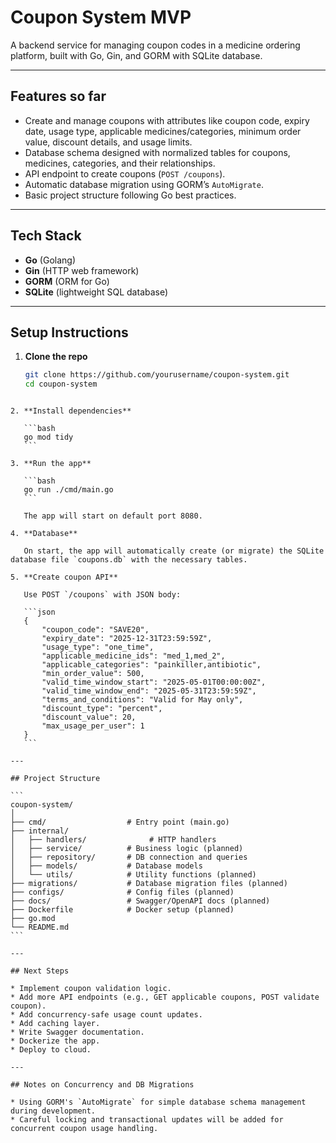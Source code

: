 # Coupon System MVP

A backend service for managing coupon codes in a medicine ordering platform, built with Go, Gin, and GORM with SQLite database.

---

## Features so far

- Create and manage coupons with attributes like coupon code, expiry date, usage type, applicable medicines/categories, minimum order value, discount details, and usage limits.
- Database schema designed with normalized tables for coupons, medicines, categories, and their relationships.
- API endpoint to create coupons (`POST /coupons`).
- Automatic database migration using GORM’s `AutoMigrate`.
- Basic project structure following Go best practices.

---

## Tech Stack

- **Go** (Golang)  
- **Gin** (HTTP web framework)  
- **GORM** (ORM for Go)  
- **SQLite** (lightweight SQL database)  

---

## Setup Instructions

1. **Clone the repo**

   ```bash
   git clone https://github.com/yourusername/coupon-system.git
   cd coupon-system
````

2. **Install dependencies**

   ```bash
   go mod tidy
   ```

3. **Run the app**

   ```bash
   go run ./cmd/main.go
   ```

   The app will start on default port 8080.

4. **Database**

   On start, the app will automatically create (or migrate) the SQLite database file `coupons.db` with the necessary tables.

5. **Create coupon API**

   Use POST `/coupons` with JSON body:

   ```json
   {
       "coupon_code": "SAVE20",
       "expiry_date": "2025-12-31T23:59:59Z",
       "usage_type": "one_time",
       "applicable_medicine_ids": "med_1,med_2",
       "applicable_categories": "painkiller,antibiotic",
       "min_order_value": 500,
       "valid_time_window_start": "2025-05-01T00:00:00Z",
       "valid_time_window_end": "2025-05-31T23:59:59Z",
       "terms_and_conditions": "Valid for May only",
       "discount_type": "percent",
       "discount_value": 20,
       "max_usage_per_user": 1
   }
   ```

---

## Project Structure

```
coupon-system/
│
├── cmd/                  # Entry point (main.go)
├── internal/
│   ├── handlers/              # HTTP handlers
│   ├── service/          # Business logic (planned)
│   ├── repository/       # DB connection and queries
│   ├── models/           # Database models
│   └── utils/            # Utility functions (planned)
├── migrations/           # Database migration files (planned)
├── configs/              # Config files (planned)
├── docs/                 # Swagger/OpenAPI docs (planned)
├── Dockerfile            # Docker setup (planned)
├── go.mod
└── README.md
```

---

## Next Steps

* Implement coupon validation logic.
* Add more API endpoints (e.g., GET applicable coupons, POST validate coupon).
* Add concurrency-safe usage count updates.
* Add caching layer.
* Write Swagger documentation.
* Dockerize the app.
* Deploy to cloud.

---

## Notes on Concurrency and DB Migrations

* Using GORM's `AutoMigrate` for simple database schema management during development.
* Careful locking and transactional updates will be added for concurrent coupon usage handling.

